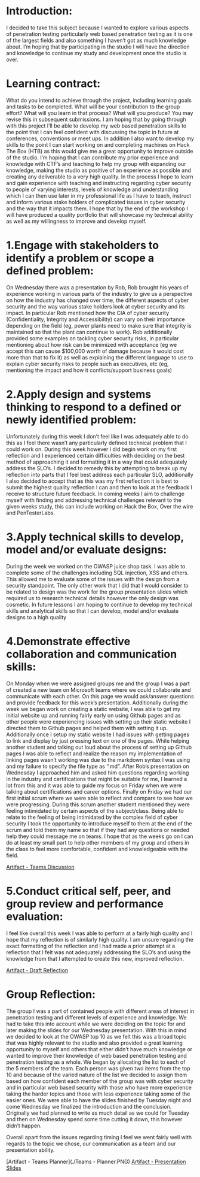 # Introduction: #
I decided to take this subject because I wanted to explore various aspects of penetration testing particularly web based penetration testing as it is one of the largest fields and also something I haven’t got as much knowledge about. I’m hoping that by participating in the studio I will have the direction and knowledge to continue my study and development once the studio is over.  

# Learning contract: #
What do you intend to achieve through the project, including learning goals and tasks to be completed. What will be your contribution to the group effort? What will you learn in that process? What will you produce? You may revise this in subsequent submissions.
I am hoping that by going through with this project I’ll be able to develop my web based penetration skills to the point that I can feel confident with discussing the topic in future at conferences, conventions or meet ups. In addition I also want to develop my skills to the point I can start working on and completing machines on Hack The Box (HTB) as this would give me a great opportunity to improve outside of the studio. I’m hoping that I can contribute my prior experience and knowledge with CTF’s and teaching to help my group with expanding our knowledge, making the studio as positive of an experience as possible and creating any deliverable to a very high quality. In the process I hope to learn and gain experience with teaching and instructing regarding cyber security to people of varying interests, levels of knowledge and understanding which I can then use later in my professional life as I have to teach, instruct and inform various stake holders of complicated issues in cyber security and the way that it impacts them. I hope that by the end of the workshop I will have produced a quality portfolio that will showcase my technical ability as well as my willingness to improve and develop myself.

# 1.Engage with stakeholders to identify a problem or scope a defined problem: #
On Wednesday there was a presentation by Rob, Rob brought his years of experience working in various parts of the industry to give us a perspective on how the industry has changed over time, the different aspects of cyber security and the way various stake holders look at cyber security and its impact. In particular Rob mentioned how the CIA of cyber security (Confidentiality, Integrity and Accessibility) can vary on their importance depending on the field (eg, power plants need to make sure that integrity is maintained so that the plant can continue to work). Rob additionally provided some examples on tackling cyber security risks, in particular mentioning about how risk can be minimized with acceptance (eg we accept this can cause $100,000 worth of damage because it would cost more than that to fix it) as well as explaining the different language to use to explain cyber security risks to people such as executives, etc (eg, mentioning the impact and how it conflicts/support business goals)

# 2.Apply design and systems thinking to respond to a defined or newly identified problem: #
Unfortunately during this week I don’t feel like I was adequately able to do this as I feel there wasn’t any particularly defined technical problem that I could work on. During this week however I did begin work on my first reflection and I experienced certain difficulties with deciding on the best method of approaching it and formatting it in a way that could adequately address the SLO’s. I decided to remedy this by attempting to break up my reflection into parts that I feel best address each particular SLO, additionally I also decided to accept that as this was my first reflection it is best to submit the highest quality reflection I can and then to look at the feedback I receive to structure future feedback. In coming weeks I aim to challenge myself with finding and addressing technical challenges relevant to the given weeks study, this can include working on Hack the Box, Over the wire and PenTesterLabs.

# 3.Apply technical skills to develop, model and/or evaluate designs: #
During the week we worked on the OWASP juice shop task. I was able to complete some of the challenges including SQL injection, XSS and others. This allowed me to evaluate some of the issues with the design from a security standpoint. The only other work that I did that I would consider to be related to design was the work for the group presentation slides which required us to research technical details however the only design was cosmetic. In future lessons I am hoping to continue to develop my technical skills and analytical skills so that I can develop, model and/or evaluate designs to a high quality

# 4.Demonstrate effective collaboration and communication skills: #
On Monday when we were assigned groups me and the group I was a part of created a new team on  Microsoft teams where we could collaborate and communicate with each other. On this page we would ask/answer questions and provide feedback for this week’s presentation. Additionally during the week we began work on creating a static website, I was able to get my initial website up and running fairly early on using Github pages and as other people were experiencing issues with setting up their static website I directed them to Github pages and helped them with setting it up. Additionally once I setup my static website I had issues with getting pages to link and display by just pressing text on one of the pages. While helping another student and talking out loud about the process of setting up Github pages I was able to reflect and realize the reason my implementation of linking pages wasn’t working was due to the markdown syntax I was using and my failure to specify the file type as “.md”. After Rob’s presentation on Wednesday I approached him and asked him questions regarding working in the industry and certifications that might be suitable for me, I learned a lot from this and it was able to guide my focus on Friday when we were talking about certifications and career options. Finally on Friday we had our first initial scrum where we were able to reflect and compare to see how we were progressing. During this scrum another student mentioned they were feeling intimidated by certain aspects of the subject/class. Being able to relate to the feeling of being intimidated by the complex field of cyber security I took the opportunity to introduce myself to them at the end of the scrum and told them my name so that if they had any questions or needed help they could message me on teams. I hope that as the weeks go on I can do at least my small part to help other members of my group and others in the class to feel more comfortable, confident and knowledgeable with the field.

[Artifact - Teams Discussion](https://imgur.com/a/TBkenY9)


<h1> 5.Conduct critical self, peer, and group review and performance evaluation: </h1>
I feel like overall this week I was able to perform at a fairly high quality and I hope that my reflection is of similarly high quality. I am unsure regarding the exact formatting of the reflection and I had made a prior attempt at a reflection that I felt was not adequately addressing the SLO’s and using the knowledge from that I attempted to create this new, improved reflection. 

[Artifact - Draft Reflection ](./week-1-Draft.md)
 
 
 
 
 
<h1> Group Reflection: </h1>
The group I was a part of contained people with different areas of interest in penetration testing and different levels of experience and knowledge. We had to take this into account while we were deciding on the topic for and later making the slides for our Wednesday presentation. With this in mind we decided to look at the OWASP top 10 as we felt this was a broad topic that was highly relevant to the studio and also provided a great learning opportunity to myself and others that either didn’t have much knowledge or wanted to improve their knowledge of web based penetration testing and penetration testing as a whole. We began by allocating the list to each of the 5 members of the team. Each person was given two items from the top 10 and because of the varied nature of the list we decided to assign them based on how confident each member of the group was with cyber security and in particular web based security with those who have more experience taking the harder topics and those with less experience taking some of the easier ones. We were able to have the slides finished by Tuesday night and come Wednesday we finalized the introduction and the conclusion. Originally we had planned to write as much detail as we could for Tuesday and then on Wednesday spend some time cutting it down, this however didn’t happen. 

Overall apart from the issues regarding timing I feel we went fairly well with regards to the topic we chose, our communication as a team and our presentation ability.

[Artifact - Teams Planner](./Teams - Planner.PNG)
[Artifact - Presentation Slides](https://imgur.com/a/MduucTO)

